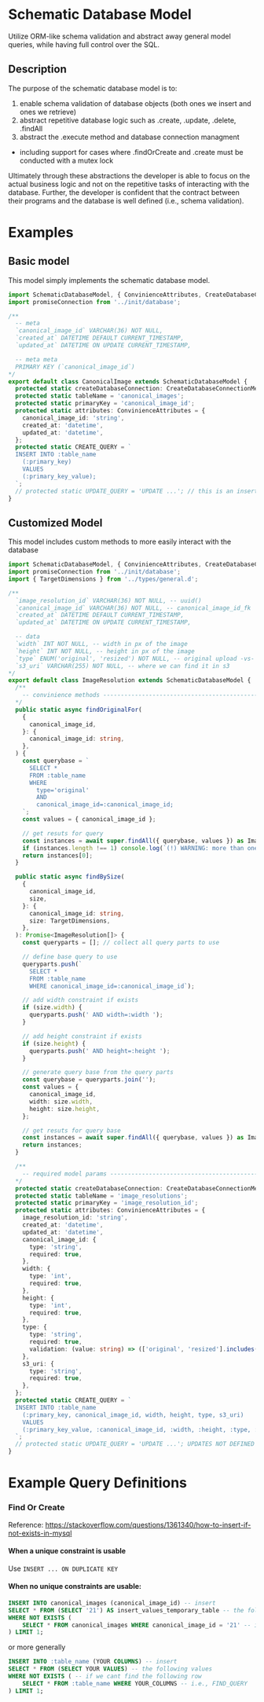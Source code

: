 
# Schematic Database Model
Utilize ORM-like schema validation and abstract away general model queries, while having full control over the SQL.

## Description

The purpose of the schematic database model is to:
1. enable schema validation of database objects (both ones we insert and ones we retrieve)
2. abstract repetitive database logic such as .create, .update, .delete, .findAll
3. abstract the .execute method and database connection managment
  - including support for cases where .findOrCreate and .create must be conducted with a mutex lock

Ultimately through these abstractions the developer is able to focus on the actual business logic and not on the repetitive tasks of interacting with the database. Further, the developer is confident that the contract between their programs and the database is well defined (i.e., schema validation).

# Examples

## Basic model
This model simply implements the schematic database model.

```ts
import SchematicDatabaseModel, { ConvinienceAttributes, CreateDatabaseConnectionMethod } from './_utils/schematicDatabaseModel'; // TODO - seperate into own module
import promiseConnection from '../init/database';

/**
  -- meta
  `canonical_image_id` VARCHAR(36) NOT NULL,
  `created_at` DATETIME DEFAULT CURRENT_TIMESTAMP,
  `updated_at` DATETIME ON UPDATE CURRENT_TIMESTAMP,

  -- meta meta
  PRIMARY KEY (`canonical_image_id`)
*/
export default class CanonicalImage extends SchematicDatabaseModel {
  protected static createDatabaseConnection: CreateDatabaseConnectionMethod = promiseConnection;
  protected static tableName = 'canonical_images';
  protected static primaryKey = 'canonical_image_id';
  protected static attributes: ConvinienceAttributes = {
    canonical_image_id: 'string',
    created_at: 'datetime',
    updated_at: 'datetime',
  };
  protected static CREATE_QUERY = `
  INSERT INTO :table_name
    (:primary_key)
    VALUES
    (:primary_key_value);
  `;
  // protected static UPDATE_QUERY = 'UPDATE ...'; // this is an insert only model, so we do not define this property.
}
```

## Customized Model
This model includes custom methods to more easily interact with the database
```ts
import SchematicDatabaseModel, { ConvinienceAttributes, CreateDatabaseConnectionMethod } from './_utils/schematicDatabaseModel'; // TODO - seperate into own module
import promiseConnection from '../init/database';
import { TargetDimensions } from '../types/general.d';

/**
  `image_resolution_id` VARCHAR(36) NOT NULL, -- uuid()
  `canonical_image_id` VARCHAR(36) NOT NULL, -- canonical_image_id_fk
  `created_at` DATETIME DEFAULT CURRENT_TIMESTAMP,
  `updated_at` DATETIME ON UPDATE CURRENT_TIMESTAMP,

  -- data
  `width` INT NOT NULL, -- width in px of the image
  `height` INT NOT NULL, -- height in px of the image
  `type` ENUM('original', 'resized') NOT NULL, -- original upload -vs- resized version
  `s3_uri` VARCHAR(255) NOT NULL, -- where we can find it in s3
*/
export default class ImageResolution extends SchematicDatabaseModel {
  /**
    -- convinience methods -------------------------------------------------
  */
  public static async findOriginalFor(
    {
      canonical_image_id,
    }: {
      canonical_image_id: string,
    },
  ) {
    const querybase = `
      SELECT *
      FROM :table_name
      WHERE
        type='original'
        AND
        canonical_image_id=:canonical_image_id;
    `;
    const values = { canonical_image_id };

    // get resuts for query
    const instances = await super.findAll({ querybase, values }) as ImageResolution[];
    if (instances.length !== 1) console.log(`(!) WARNING: more than one original image resolution found for canonical image id ${canonical_image_id}`); // this should not occur
    return instances[0];
  }

  public static async findBySize(
    {
      canonical_image_id,
      size,
    }: {
      canonical_image_id: string,
      size: TargetDimensions,
    },
  ): Promise<ImageResolution[]> {
    const queryparts = []; // collect all query parts to use

    // define base query to use
    queryparts.push(`
      SELECT *
      FROM :table_name
      WHERE canonical_image_id=:canonical_image_id`);

    // add width constraint if exists
    if (size.width) {
      queryparts.push(' AND width=:width ');
    }

    // add height constraint if exists
    if (size.height) {
      queryparts.push(' AND height=:height ');
    }

    // generate query base from the query parts
    const querybase = queryparts.join('');
    const values = {
      canonical_image_id,
      width: size.width,
      height: size.height,
    };

    // get resuts for query base
    const instances = await super.findAll({ querybase, values }) as ImageResolution[];
    return instances;
  }

  /**
    -- required model params -----------------------------------------------
  */
  protected static createDatabaseConnection: CreateDatabaseConnectionMethod = promiseConnection;
  protected static tableName = 'image_resolutions';
  protected static primaryKey = 'image_resolution_id';
  protected static attributes: ConvinienceAttributes = {
    image_resolution_id: 'string',
    created_at: 'datetime',
    updated_at: 'datetime',
    canonical_image_id: {
      type: 'string',
      required: true,
    },
    width: {
      type: 'int',
      required: true,
    },
    height: {
      type: 'int',
      required: true,
    },
    type: {
      type: 'string',
      required: true,
      validation: (value: string) => (['original', 'resized'].includes(value)) ? [] : ['image type is not original or resized.'],
    },
    s3_uri: {
      type: 'string',
      required: true,
    },
  };
  protected static CREATE_QUERY = `
  INSERT INTO :table_name
    (:primary_key, canonical_image_id, width, height, type, s3_uri)
    VALUES
    (:primary_key_value, :canonical_image_id, :width, :height, :type, :s3_uri);
  `;
  // protected static UPDATE_QUERY = 'UPDATE ...'; UPDATES NOT DEFINED YET
}
```


# Example Query Definitions

### Find Or Create
Reference: https://stackoverflow.com/questions/1361340/how-to-insert-if-not-exists-in-mysql

#### When a unique constraint is usable
Use `INSERT ... ON DUPLICATE KEY`

#### When no unique constraints are usable:
```sql
INSERT INTO canonical_images (canonical_image_id) -- insert
SELECT * FROM (SELECT '21') AS insert_values_temporary_table -- the following values
WHERE NOT EXISTS (
    SELECT * FROM canonical_images WHERE canonical_image_id = '21' -- if we cant find this row
) LIMIT 1;
```
or more generally
```sql
INSERT INTO :table_name (YOUR COLUMNS) -- insert
SELECT * FROM (SELECT YOUR VALUES) -- the following values
WHERE NOT EXISTS ( -- if we cant find the following row
    SELECT * FROM :table_name WHERE YOUR_COLUMNS -- i.e., FIND_QUERY
) LIMIT 1;
```
